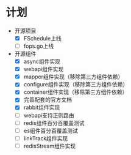 # 计划
- 开源项目
  - [x] FSchedule上线
  - [ ] fops.go上线
- 开源组件
  - [x] async组件实现
  - [x] webapi组件实现
  - [x] mapper组件实现（移除第三方组件依赖）
  - [x] configure组件实现（移除第三方组件依赖）
  - [x] container组件实现（移除第三方组件依赖）
  - [x] 完善配套的官方文档
  - [x] rabbit组件实现
  - [ ] webapi支持正则路由
  - [ ] redis组件百分百覆盖测试
  - [ ] es组件百分百覆盖测试
  - [ ] linkTrack组件实现
  - [ ] redisStream组件实现